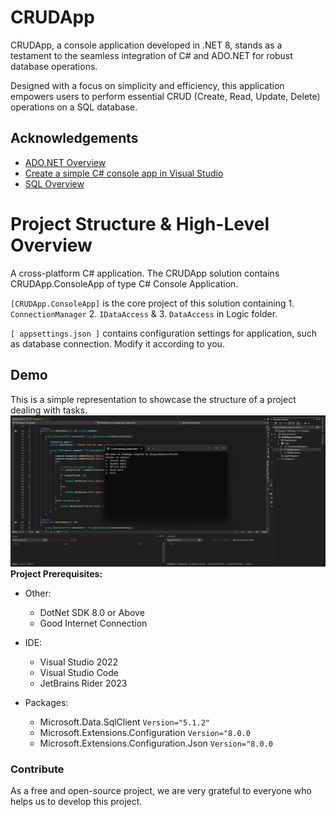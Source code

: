
# CRUDApp

CRUDApp, a console application developed in .NET 8, stands as a testament to the seamless integration of C# and ADO.NET for robust database operations.

Designed with a focus on simplicity and efficiency, this application empowers users to perform essential CRUD (Create, Read, Update, Delete) operations on a SQL database.





## Acknowledgements

 - [ADO.NET Overview](https://learn.microsoft.com/en-us/dotnet/framework/data/adonet/ado-net-overview)
 - [ Create a simple C# console app in Visual Studio](https://learn.microsoft.com/en-us/visualstudio/get-started/csharp/tutorial-console?view=vs-2022)
 - [SQL Overview](https://www.w3schools.com/sql/sql_syntax.asp)


# Project Structure & High-Level Overview

A cross-platform C# application. The CRUDApp solution contains CRUDApp.ConsoleApp of type C# Console Application.

`[CRUDApp.ConsoleApp]` is the core project of this solution containing 1. `ConnectionManager` 2. `IDataAccess` & 3. `DataAccess` in Logic folder. 

`[ appsettings.json ]` contains configuration settings for application, such as database connection. Modify it according to you.


 
## Demo
This is a simple representation to showcase the structure of a project dealing with tasks. 
![Project Structrue](https://github.com/TayyabNazeerShaikh/CRUDApp/blob/main/Images%20%26%20Documents/1.png)
**Project Prerequisites:**

 - Other:
   - DotNet SDK 8.0 or Above
   - Good Internet Connection

 - IDE:
   - Visual Studio 2022
   - Visual Studio Code
   - JetBrains Rider 2023

 - Packages:
     - Microsoft.Data.SqlClient `Version="5.1.2" `
     - Microsoft.Extensions.Configuration `Version="8.0.0`
     - Microsoft.Extensions.Configuration.Json `Version="8.0.0`


     
### Contribute
As a free and open-source project, we are very grateful to everyone who helps us to develop this project.
